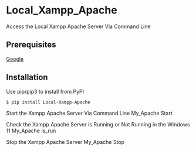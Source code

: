 # Local_Xampp_Apache

<p>Access the Local Xampp Apache Server Via Command Line
</p>


## Prerequisites

<a href="https://www.apachefriends.org/download.html" target="_blank">Google</a>

## Installation

Use pip/pip3 to install from PyPI

    $ pip install Local-Xampp-Apache

Start the Xampp Apache Server Via Command Line
    My_Apache Start

Check the Xampp Apache Server is Running or Not Running in the Windows 11
    My_Apache Is_run

Stop the Xampp Apache Server 
    My_Apache Stop
